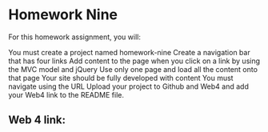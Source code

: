 <h1>Homework Nine</h1>
<p>For this homework assignment, you will:

You must create a project named homework-nine
Create a navigation bar that has four links 
Add content to the page when you click on a link by using the MVC model and jQuery
Use only one page and load all the content onto that page 
Your site should be fully developed with content
You must navigate using the URL
Upload your project to Github and Web4 and add your Web4 link to the README file. 
 </p>
 <h2>Web 4 link:</h2>
 <p></p>